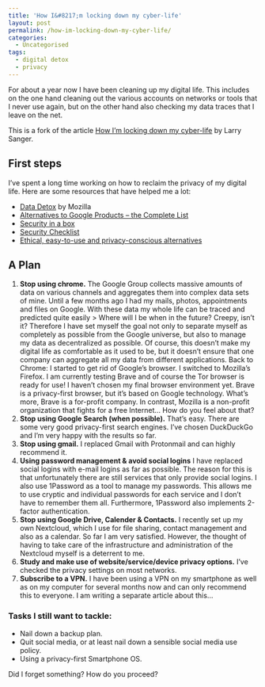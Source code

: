 ```yaml
---
title: 'How I&#8217;m locking down my cyber-life'
layout: post
permalink: /how-im-locking-down-my-cyber-life/
categories:
  - Uncategorised
tags:
  - digital detox
  - privacy
---
```

For about a year now I have been cleaning up my digital life. This includes on the one hand cleaning out the various accounts on networks or tools that I never use again, but on the other hand also checking my data traces that I leave on the net. 

This is a fork of the article [How I&#8217;m locking down my cyber-life](https://larrysanger.org/2019/01/how-im-locking-down-my-cyber-life/) by Larry Sanger.

## First steps

I&#8217;ve spent a long time working on how to reclaim the privacy of my digital life. Here are some resources that have helped me a lot:

  * [Data Detox](https://datadetox.myshadow.org/en/home) by Mozilla
  * [Alternatives to Google Products – the Complete List](https://restoreprivacy.com/google-alternatives/)
  * [Security in a box](https://securityinabox.org/en/)
  * [Security Checklist](https://securitycheckli.st/)
  * [Ethical, easy-to-use and privacy-conscious alternatives](https://switching.social/)

## A Plan

  1. **Stop using chrome.** The Google Group collects massive amounts of data on various channels and aggregates them into complex data sets of mine. Until a few months ago I had my mails, photos, appointments and files on Google. With these data my whole life can be traced and predicted quite easily > Where will I be when in the future? Creepy, isn&#8217;t it? Therefore I have set myself the goal not only to separate myself as completely as possible from the Google universe, but also to manage my data as decentralized as possible. Of course, this doesn&#8217;t make my digital life as comfortable as it used to be, but it doesn&#8217;t ensure that one company can aggregate all my data from different applications. Back to Chrome: I started to get rid of Google&#8217;s browser. I switched to Mozilla&#8217;s Firefox. I am currently testing Brave and of course the Tor browser is ready for use! I haven&#8217;t chosen my final browser environment yet. Brave is a privacy-first browser, but it&#8217;s based on Google technology. What&#8217;s more, Brave is a for-profit company. In contrast, Mozilla is a non-profit organization that fights for a free Internet… How do you feel about that?
  2. **Stop using Google Search (when possible).** That&#8217;s easy. There are some very good privacy-first search engines. I&#8217;ve chosen DuckDuckGo and I&#8217;m very happy with the results so far.
  3. **Stop using gmail.** I replaced Gmail with Protonmail and can highly recommend it.
  4. **Using password management & avoid social logins** I have replaced social logins with e-mail logins as far as possible. The reason for this is that unfortunately there are still services that only provide social logins. I also use 1Password as a tool to manage my passwords. This allows me to use cryptic and individual passwords for each service and I don&#8217;t have to remember them all. Furthermore, 1Password also implements 2-factor authentication.
  5. **Stop using Google Drive, Calender & Contacts.** I recently set up my own Nextcloud, which I use for file sharing, contact management and also as a calendar. So far I am very satisfied. However, the thought of having to take care of the infrastructure and administration of the Nextcloud myself is a deterrent to me.
  6. **Study and make use of website/service/device privacy options.** I&#8217;ve checked the privacy settings on most networks.
  7. **Subscribe to a VPN.** I have been using a VPN on my smartphone as well as on my computer for several months now and can only recommend this to everyone. I am writing a separate article about this…

### Tasks I still want to tackle:

  * Nail down a backup plan.
  * Quit social media, or at least nail down a sensible social media use policy.
  * Using a privacy-first Smartphone OS.

Did I forget something? How do you proceed?